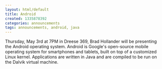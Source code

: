```yaml
---
layout: html/default
title: Android
created: 1335878392
categories: announcements
tags: announcements, android, java
---
```

Thursday, May 3rd at 7PM in Dreese 369, Brad Hollander will be presenting the Android operating system. Android is Google's open-source mobile operating system for smartphones and tablets, built on top of a customized Linux kernel. Applications are written in Java and are compiled to be run on the Dalvik virtual machine.
